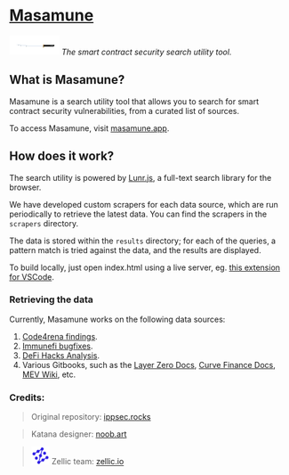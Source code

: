 # [Masamune](https://en.wikipedia.org/wiki/Masamune)

![](katana.png) *The smart contract security search utility tool.*

## What is Masamune?

Masamune is a search utility tool that allows you to search for smart contract security vulnerabilities, from a curated list of sources.

To access Masamune, visit [masamune.app](https://masamune.app).

## How does it work?

The search utility is powered by [Lunr.js](https://lunrjs.com/), a full-text search library for the browser.

We have developed custom scrapers for each data source, which are run periodically to retrieve the latest data. You can find the scrapers in the `scrapers` directory.

The data is stored within the `results` directory; for each of the queries, a pattern match is tried against the data, and the results are displayed.

To build locally, just open index.html using a live server, eg. [this extension for VSCode](https://marketplace.visualstudio.com/items?itemName=yandeu.five-server).

### Retrieving the data

Currently, Masamune works on the following data sources:

1. [Code4rena findings](https://code4rena.com/reports).
2. [Immunefi bugfixes](https://github.com/immunefi-team/Web3-Security-Library).
3. [DeFi Hacks Analysis](https://wooded-meter-1d8.notion.site/0e85e02c5ed34df3855ea9f3ca40f53b).
4. Various Gitbooks, such as the [Layer Zero Docs](https://layerzero.gitbook.io), [Curve Finance Docs](https://resources.curve.fi/), [MEV Wiki](https://www.mev.wiki/), etc.

### Credits:

> Original repository: [ippsec.rocks](https://github.com/IppSec/ippsec.github.io/)

> Katana designer: [noob.art](https://noobart.work/)


> <img src="zellic-logo-blue-transparent.png" width="7%" height="7%"> Zellic team: [zellic.io](https://zellic.io/) 
